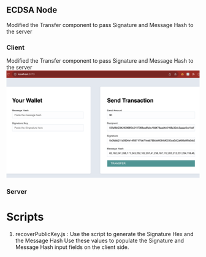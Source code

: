 ## ECDSA Node

Modified the Transfer component to pass Signature and Message Hash to the server


### Client

Modified the Transfer component to pass Signature and Message Hash to the server
![Alt Text](./client/updateFE.png)

### Server

# Scripts

1. recoverPublicKey.js : Use the script to generate the Signature Hex and the Message Hash
   Use these values to populate the Signature and Message Hash input fields on the client side.
